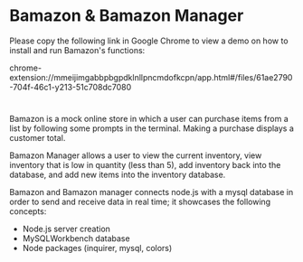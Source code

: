 # Bamazon & Bamazon Manager
Please copy the following link in Google Chrome to view a demo on how to install and run Bamazon's functions:

chrome-extension://mmeijimgabbpbgpdklnllpncmdofkcpn/app.html#/files/61ae2790-704f-46c1-y213-51c708dc7080
#
Bamazon is a mock online store in which a user can purchase items from a list by following some prompts in the terminal. Making a purchase displays a customer total.

Bamazon Manager allows a user to view the current inventory, view inventory that is low in quantity (less than 5), add inventory back into the database, and add new items into the inventory database.

Bamazon and Bamazon manager connects node.js with a mysql database in order to send and receive data in real time; it showcases the following concepts:

* Node.js server creation
* MySQLWorkbench database
* Node packages (inquirer, mysql, colors)